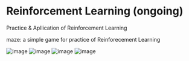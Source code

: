 # Reinforcement Learning (ongoing)
Practice & Apllication of Reinforcement Learning


maze: a simple game for practice of Reinforecement Learning

![image](https://github.com/BinFuPKU/ReinforcementLearning/tree/master/maze/maze_randomwalk.gif)
![image](https://github.com/BinFuPKU/ReinforcementLearning/tree/master/maze/maze_policygradient.gif)
![image](https://github.com/BinFuPKU/ReinforcementLearning/tree/master/maze/maze_Sarsa.gif)
![image](https://github.com/BinFuPKU/ReinforcementLearning/tree/master/maze/maze_QLearning_ball.gif)
